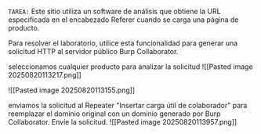 `TAREA:` Este sitio utiliza un software de análisis que obtiene la URL especificada en el encabezado Referer cuando se carga una página de producto.

Para resolver el laboratorio, utilice esta funcionalidad para generar una solicitud HTTP al servidor público Burp Collaborator.

seleccionamos cualquier producto para analizar la solicitud
![[Pasted image 20250820113217.png]]


![[Pasted image 20250820113155.png]]

enviamos la solicitud al Repeater "Insertar carga útil de colaborador" para reemplazar el dominio original con un dominio generado por Burp Collaborator. Envíe la solicitud.
![[Pasted image 20250820113957.png]]